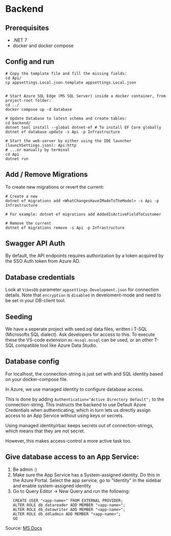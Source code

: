 # Backend
## Prerequisites
 * .NET 7
 * docker and docker compose 

## Config and run
```shell
# Copy the template file and fill the missing fields:
cd Api/
cp appsettings.Local.json.template appsettings.Local.json


# Start Azure SQL Edge (MS SQL Server) inside a docker container, from project-root folder:
cd ../
docker compose up -d database

# Update Database to latest schema and create tables: 
cd backend/
dotnet tool install --global dotnet-ef # To install EF Core globally
dotnet ef database update -s Api -p Infrastructure

# Start the web-server by either using the IDE launcher (launchSettings.json): Api:http
# ...or manually by terminal 
cd Api
dotnet run
```


## Add / Remove Migrations
To create new migrations or revert the current:
```shell
# Create a new
dotnet ef migrations add <WhatChangesHaveIMadeToTheModel> -s Api -p Infrastructure

# For example: dotnet ef migrations add AddedIsActiveFieldToCustomer

# Remove the current
dotnet ef migrations remove -s Api -p Infrastructure 

```

## Swagger API Auth
By default, the API endpoints requires authorization by a token acquired by the SSO Auth token from Azure AD.

## Database credentials
Look at `VibesDb` parameter `appsettings.Development.json` for connection details. Note that `encryption` is `disabled` in develoment-mode and need to be set in your DB-client tool.


## Seeding 
We have a seperate project with seed.sql data files, written i T-SQL (Microsofts SQL dialect). Ask developers for access to this. To execute these the VS-code extension `ms-mssql.mssql` can be used, or an other T-SQL compatible tool like Azure Data Studio.

## Database config 
For localhost, the connection-string is just set with and SQL identity based on your docker-compose file. 

In Azure, we use managed identity to configure database access. 

This is done by adding `Authentication="Active Directory Default";` to the connection-string. This instructs the backend to use 
Default Azure Credentials when authenticating, which in turn lets us directly assign access to an App Service without using 
keys or secrets.

Using managed identity/rbac keeps secrets out of connection-strings, which means that they are not secret. 

However, this makes access-control a more active task too. 

## Give database access to an App Service:
1. Be admin :)
2. Make sure the App Service has a System-assigned identity. 
   Do this in the Azure Portal. Select the app service, go to "Identity" in the sidebar and enable system-assigned identity
3. Go to Query Editor -> New Query and run the following: 
   ```tsql
   CREATE USER "<app-name>" FROM EXTERNAL PROVIDER;
   ALTER ROLE db_datareader ADD MEMBER "<app-name>";
   ALTER ROLE db_datawriter ADD MEMBER "<app-name>";
   ALTER ROLE db_ddladmin ADD MEMBER "<app-name>";
   GO
   ```

Source: [MS Docs](https://learn.microsoft.com/en-us/azure/app-service/tutorial-connect-msi-azure-database?tabs=sqldatabase,systemassigned,dotnet,windowsclient#2-configure-managed-identity-for-app)
